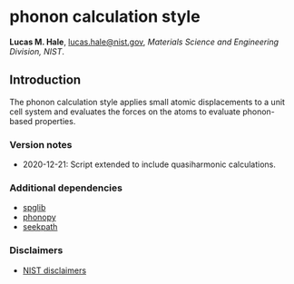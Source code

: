 # phonon calculation style

**Lucas M. Hale**, [lucas.hale@nist.gov](mailto:lucas.hale@nist.gov?Subject=ipr-demo), *Materials Science and Engineering Division, NIST*.

## Introduction

The phonon calculation style applies small atomic displacements to a unit cell system and evaluates the forces on the atoms to evaluate phonon-based properties.

### Version notes

- 2020-12-21: Script extended to include quasiharmonic calculations.

### Additional dependencies

- [spglib](https://atztogo.github.io/spglib/python-spglib.html)
- [phonopy](https://atztogo.github.io/phonopy/)
- [seekpath](https://pypi.org/project/seekpath/)

### Disclaimers

- [NIST disclaimers](http://www.nist.gov/public_affairs/disclaimer.cfm)
